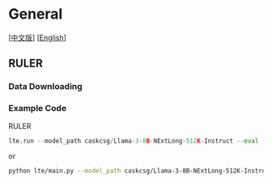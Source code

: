 # General
[[中文版](README_ZH.md)] [[English](README.md)]
## RULER

### Data Downloading

### Example Code

RULER
```python
lte.run --model_path caskcsg/Llama-3-8B-NExtLong-512K-Instruct --eval --benchmark_configs tasks/General/RULER/RULER.yaml --device 1,3,4,7 --save_tag "tag"
```
or 
```bash
python lte/main.py --model_path caskcsg/Llama-3-8B-NExtLong-512K-Instruct --eval --benchmark_configs tasks/General/RULER/RULER.yaml --device 1,3,4,7 --save_tag "tag"
```
